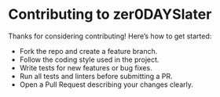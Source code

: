 # Contributing to zer0DAYSlater

Thanks for considering contributing! Here’s how to get started:

- Fork the repo and create a feature branch.
- Follow the coding style used in the project.
- Write tests for new features or bug fixes.
- Run all tests and linters before submitting a PR.
- Open a Pull Request describing your changes clearly.
